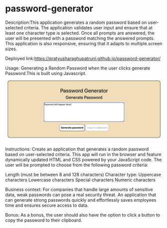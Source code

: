 # password-generator

Description:This application generates a random password based on user-selected criteria. The application validates user input and ensure that at least one character type is selected. Once all prompts are answered, the user will be presented with a password matching the answered prompts. This application is also responsive, ensuring that it adapts to multiple screen sizes.

Deployed link:https://pratyusharaghupatruni.github.io/password-generator/

Usage:
Generating a Random Password when the user clicks generate Password.This is built using Javascript.

![alt text](https://github.com/PratyushaRaghupatruni/password-generator/blob/master/assets/Screen%20Shot%202020-06-28%20at%203.58.54%20PM.png)

Instructions:
Create an application that generates a random password based on user-selected criteria. This app will run in the browser and feature dynamically updated HTML and CSS powered by your JavaScript code. The user will be prompted to choose from the following password criteria:

Length (must be between 8 and 128 characters)
Character type:
Uppercase characters
Lowercase characters
Special characters
Numeric characters


Business context:
For companies that handle large amounts of sensitive data, weak passwords can pose a real security threat. An application that can generate strong passwords quickly and effortlessly saves employees time and ensures secure access to data.

Bonus:
As a bonus, the user should also have the option to click a button to copy the password to their clipboard.